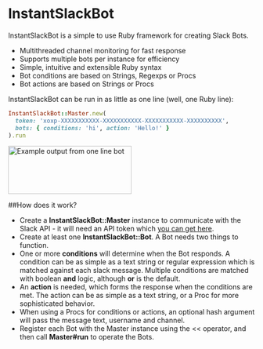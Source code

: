 # InstantSlackBot

InstantSlackBot is a simple to use Ruby framework for creating Slack Bots.
- Multithreaded channel monitoring for fast response
- Supports multiple bots per instance for efficiency
- Simple, intuitive and extensible Ruby syntax
- Bot conditions are based on Strings, Regexps or Procs
- Bot actions are based on Strings or Procs

InstantSlackBot can be run in as little as one line (well, one Ruby line):

```ruby
InstantSlackBot::Master.new(
  token: 'xoxp-XXXXXXXXXXX-XXXXXXXXXXX-XXXXXXXXXXX-XXXXXXXXXX', 
  bots: { conditions: 'hi', action: 'Hello!' }
).run
```
<img src="https://raw.githubusercontent.com/robzr/instant-slack-bot/master/examples/pics/one_line_slack.png" 
  alt="Example output from one line bot" height=98 width=252>

##How does it work?

* Create a **InstantSlackBot::Master** instance to communicate with the Slack API - it will need an API token which
  [you can get here](https://api.slack.com/docs/oauth-test-tokens).
* Create at least one **InstantSlackBot::Bot**. A Bot needs two things to function.
* One or more **conditions** will determine when the Bot responds. A condition can be as simple as a text string or 
regular expression which is matched against each slack message. Multiple conditions are matched with boolean **and** 
logic, although **or** is the default.
* An **action** is needed, which forms the response when the conditions are met. The action can be as simple as a 
text string, or a Proc for more sophisticated behavior.
* When using a Procs for conditions or actions, an optional hash argument will pass the message text, username and channel.
* Register each Bot with the Master instance using the << operator, and then call **Master#run** to operate the Bots.
